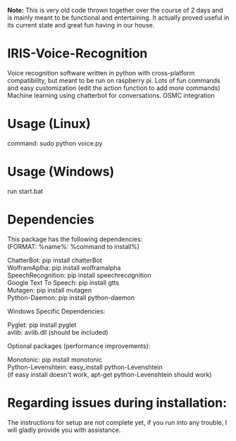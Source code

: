 __Note:__ This is very old code thrown together over the course of 2 days and is mainly meant to be functional and entertaining. It actually proved useful in its current state and great fun having in our house.

# IRIS-Voice-Recognition

Voice recognition software written in python with cross-platform compatibility, but meant to be run on raspberry pi.
Lots of fun commands and easy customization (edit the action function to add more commands)
Machine learning using chatterbot for conversations.
OSMC integration

# Usage (Linux)

command: sudo python voice.py

# Usage (Windows)

run start.bat

# Dependencies

This package has the following dependencies:  
(FORMAT: %name%: %command to install%)

ChatterBot: pip install chatterBot  
WolframAplha: pip install wolframalpha  
SpeechRecognition: pip install speechrecognition  
Google Text To Speech: pip install gtts  
Mutagen: pip install mutagen  
Python-Daemon: pip install python-daemon

Windows Specific Dependencies:

Pyglet: pip install pyglet  
avlib: avlib.dll (should be included)

Optional packages (performance improvements):

Monotonic: pip install monotonic  
Python-Levenshtein: easy_install python-Levenshtein  
(if easy install doesn't work, apt-get python-Levenshtein should work)

# Regarding issues during installation:

The instructions for setup are not complete yet, if you run into any trouble, I will gladly provide you with assistance.
